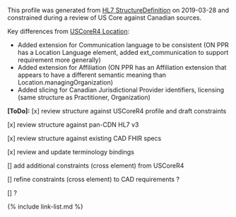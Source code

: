 <!--- Text entered into this file will appear at the top of the profiles page before the Formal Views of the profile content. -->

This profile was generated from [HL7 StructureDefinition](https://www.hl7.org/fhir/location.profile.json) on 2019-03-28 and constrained during a review of US Core against Canadian sources.

Key differences from [USCoreR4 Location](https://build.fhir.org/ig/HL7/US-Core-R4/StructureDefinition-us-core-location.html):
- Added extension for Communication language to be consistent (ON PPR has a Location Language element, added ext_communication to support requirement more generally)
- Added extension for Affiliation (ON PPR has an Affiliation extension that appears to have a different semantic meaning than Location.managingOrganization)  
- Added slicing for Canadian Jurisdictional Provider identifiers, licensing (same structure as Practitioner, Organization)

**[ToDo]:**
[x] review structure against USCoreR4 profile and draft constraints

[x] review structure against pan-CDN HL7 v3

[x] review structure against existing CAD FHIR specs

[x] review and update terminology bindings

[] add additional constraints (cross element) from USCoreR4

[] refine constraints (cross element) to CAD requirements ?

[] ?

{% include link-list.md %}
